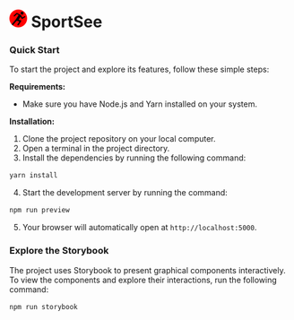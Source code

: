 # <img src="./public/logo.svg" width="32"/> SportSee



### Quick Start

To start the project and explore its features, follow these simple steps:

**Requirements:**

* Make sure you have Node.js and Yarn installed on your system.

**Installation:**

1. Clone the project repository on your local computer.
2. Open a terminal in the project directory.
3. Install the dependencies by running the following command:

```bash
yarn install
```

4. Start the development server by running the command:

```bash
npm run preview
```

5. Your browser will automatically open at `http://localhost:5000`.

### Explore the Storybook

The project uses Storybook to present graphical components interactively. To view the components and explore their interactions, run the following command:

```bash
npm run storybook
```
